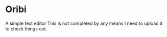 # Oribi
A simple text editor
This is not completed by any means I need to upload it to check things out.

